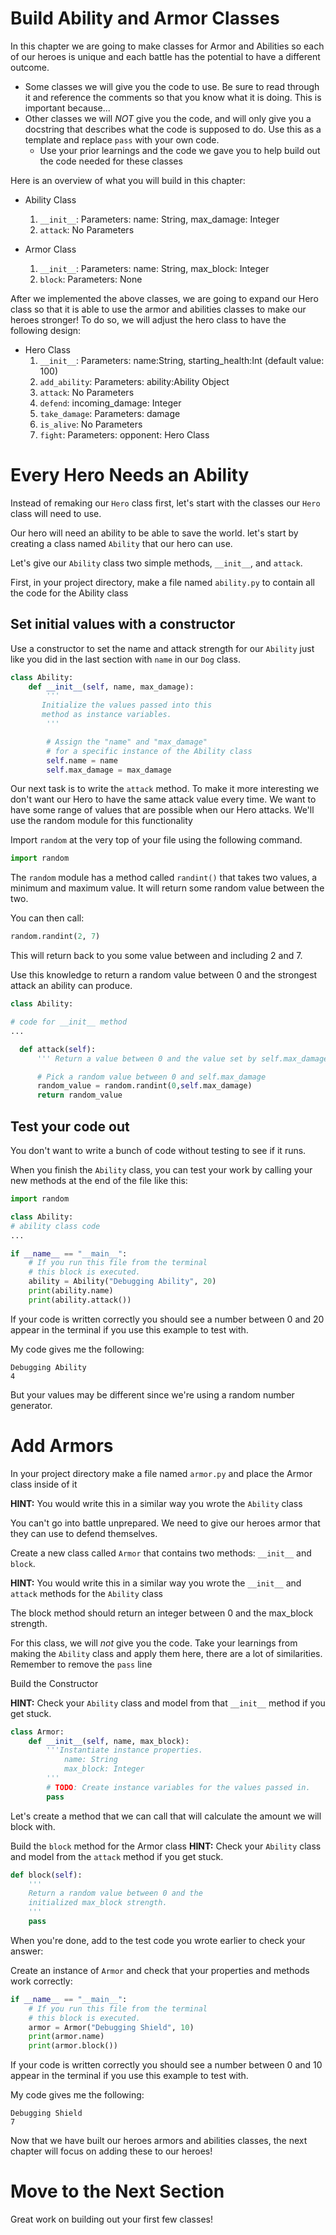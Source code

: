 # Build Ability and Armor Classes

In this chapter we are going to make classes for Armor and Abilities so each of our heroes is unique and each battle has the potential to have a different outcome.

- Some classes we will give you the code to use. Be sure to read through it and reference the comments so that you know what it is doing. This is important because...
- Other classes we will _NOT_ give you the code, and will only give you a docstring that describes what the code is supposed to do. Use this as a template and replace `pass` with your own code.
    - Use your prior learnings and the code we gave you to help build out the code needed for these classes

Here is an overview of what you will build in this chapter:

* Ability Class
  1. `__init__`: Parameters: name: String, max_damage: Integer
  2. `attack`: No Parameters

* Armor Class
  1. `__init__`: Parameters: name: String, max_block: Integer
  2. `block`: Parameters: None

After we implemented the above classes, we are going to expand our Hero class so that it is able to use the armor and abilities classes to make our heroes stronger! To do so, we will adjust the hero class to have the following design:

* Hero Class
  1. `__init__`: Parameters: name:String, starting_health:Int (default value: 100)
  2. `add_ability`: Parameters: ability:Ability Object
  3. `attack`:  No Parameters
  4. `defend`: incoming_damage: Integer
  5. `take_damage`: Parameters: damage
  6. `is_alive`: No Parameters
  7. `fight`: Parameters: opponent: Hero Class  


# Every Hero Needs an Ability

Instead of remaking our `Hero` class first, let's start with the classes our `Hero` class will need to use.

Our hero will need an ability to be able to save the world. let's start by creating a class named `Ability` that our hero can use.

Let's give our `Ability` class two simple methods, `__init__`, and `attack`.

First, in your project directory, make a file named `ability.py` to contain all the code for the Ability class

## Set initial values with a constructor


Use a constructor to set the name and attack strength for our `Ability` just like you did in the last section with `name` in our `Dog` class.

```python
class Ability:
    def __init__(self, name, max_damage):
        '''
       Initialize the values passed into this
       method as instance variables.
        '''

        # Assign the "name" and "max_damage"
        # for a specific instance of the Ability class
        self.name = name
        self.max_damage = max_damage
```

Our next task is to write the `attack` method. To make it more interesting we don't want our Hero to have the same attack value every time. We want to have some range of values that are possible when our Hero attacks. We'll use the random module for this functionality

Import `random` at the very top of your file using the following command.

```python
import random
```

The `random` module has a method called `randint()` that takes two values, a minimum and maximum value. It will return some random value between the two.

You can then call:

```python
random.randint(2, 7)
```

This will return back to you some value between and including 2 and 7.

Use this knowledge to return a random value between 0 and the strongest attack an ability can produce.

```python
class Ability:

# code for __init__ method
...

  def attack(self):
      ''' Return a value between 0 and the value set by self.max_damage.'''

      # Pick a random value between 0 and self.max_damage
      random_value = random.randint(0,self.max_damage)
      return random_value
```

## Test your code out

You don't want to write a bunch of code without testing to see if it runs.

When you finish the `Ability` class, you can test your work by calling your new methods at the end of the file like this:

```python
import random

class Ability:
# ability class code
...

if __name__ == "__main__":
    # If you run this file from the terminal
    # this block is executed.
    ability = Ability("Debugging Ability", 20)
    print(ability.name)
    print(ability.attack())
```

If your code is written correctly you should see a number between 0 and 20 appear in the terminal if you use this example to test with.

My code gives me the following:

```
Debugging Ability
4
```

But your values may be different since we're using a random number generator.

# Add Armors

In your project directory make a file named `armor.py` and place the Armor class inside of it

**HINT:** You would write this in a similar way you  wrote the `Ability` class

You can't go into battle unprepared. We need to give our heroes armor that they can use to defend themselves.

Create a new class called `Armor` that contains two methods: `__init__` and `block`.

**HINT:** You would write this in a similar way you  wrote the `__init__` and `attack` methods for the `Ability` class

The block method should return an integer between 0 and the max_block strength.

For this class, we will _not_ give you the code. Take your learnings from making the `Ability` class and apply them here, there are a lot of similarities. Remember to remove the `pass` line

Build the Constructor

**HINT:** Check your `Ability` class and model from that `__init__` method if you get stuck.

```python
class Armor:
    def __init__(self, name, max_block):
        '''Instantiate instance properties.
            name: String
            max_block: Integer
        '''
        # TODO: Create instance variables for the values passed in.
        pass
```

Let's create a method that we can call that will calculate the amount we will block with.

Build the `block` method for the Armor class
**HINT:** Check your `Ability` class and model from the `attack` method if you get stuck.

```python
def block(self):
    '''
    Return a random value between 0 and the
    initialized max_block strength.
    '''
    pass
```

When you're done, add to the test code you wrote earlier to check your answer:

Create an instance of `Armor` and check that your properties and methods work correctly:

```python
if __name__ == "__main__":
    # If you run this file from the terminal
    # this block is executed.
    armor = Armor("Debugging Shield", 10)
    print(armor.name)
    print(armor.block())
```

If your code is written correctly you should see a number between 0 and 10 appear in the terminal if you use this example to test with.

My code gives me the following:

```
Debugging Shield
7
```

Now that we have built our heroes armors and abilities classes, the next chapter will focus on adding these to our heroes!

# Move to the Next Section

Great work on building out your first few classes!
